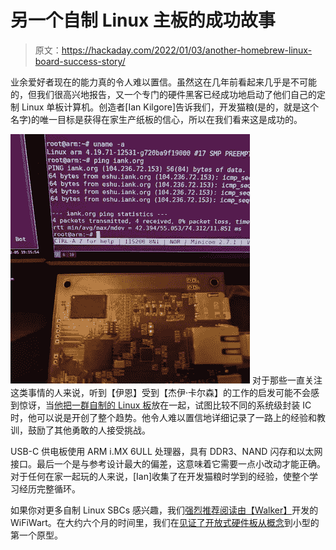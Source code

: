# 另一个自制 Linux 主板的成功故事

> 原文：<https://hackaday.com/2022/01/03/another-homebrew-linux-board-success-story/>

业余爱好者现在的能力真的令人难以置信。虽然这在几年前看起来几乎是不可能的，但我们很高兴地报告，又一个专门的硬件黑客已经成功地启动了他们自己的定制 Linux 单板计算机。创造者[Ian Kilgore]告诉我们，开发猫粮(是的，就是这个名字)的唯一目标是获得在家生产纸板的信心，所以在我们看来这是成功的。

[![](img/ebb5301aff780451fe119b96558c7c0c.png)](https://hackaday.com/wp-content/uploads/2021/12/catfood_detail.jpg) 对于那些一直关注这类事情的人来说，听到【伊恩】受到【杰伊·卡尔森】的工作的启发可能不会感到惊讶，当[他把一群自制的 Linux 板](https://hackaday.com/2020/10/20/thinking-about-creating-a-raspberry-pi-replacement/)放在一起，试图比较不同的系统级封装 IC 时，他可以说是开创了整个趋势。他令人难以置信地详细记录了一路上的经验和教训，鼓励了其他勇敢的人接受挑战。

USB-C 供电板使用 ARM i.MX 6ULL 处理器，具有 DDR3、NAND 闪存和以太网接口。最后一个是与参考设计最大的偏差，这意味着它需要一点小改动才能正确。对于任何在家一起玩的人来说，[Ian]收集了在开发猫粮时学到的经验，使整个学习经历完整循环。

如果你对更多自制 Linux SBCs 感兴趣，我们[强烈推荐阅读由【Walker】](https://hackaday.com/2021/11/02/tiny-open-hardware-linux-sbc-hides-in-plain-sight/)开发的 WiFiWart。在大约六个月的时间里，我们在[见证了开放式硬件板从概念](https://hackaday.com/2021/05/06/putting-an-ultra-tiny-linux-board-in-a-phone-charger-eventually/)到小型的第一个原型。